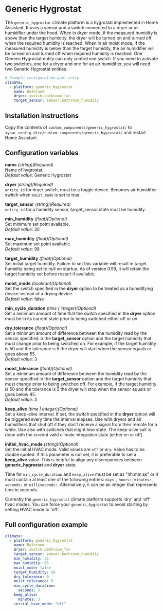 # Generic Hygrostat
The `generic_hygrostat` climate platform is a hygrostat implemented in Home Assistant. It uses a sensor and a switch connected to a dryer or air humidifier under the hood. When in dryer mode, if the measured humidity is above than the target humidity, the dryer will be turned on and turned off when the required humidity is reached. When in air moist mode, if the measured humidity is below than the target humidity, the air humidifier will be turned on and turned off when required humidity is reached. One Generic Hygrostat entity can only control one switch. If you need to activate two switches, one for a dryer and one for an air humidifier, you will need two Generic Hygrostat entities.

```yaml
# Example configuration.yaml entry
climate:
  - platform: generic_hygrostat
    name: Bathroom
    dryer: switch.bathroom_fan
    target_sensor: sensor.bathroom_humidity
```

## Installation instructions

Copy the contents of `custom_components/generic_hygrostat/` to `<your_config_dir>/custom_components/generic_hygrostat/` and restart Home Assistant.

## Configuration variables

**name** *(string)(Required)*  
Name of hygrostat.  
*Default value:* Generic Hygrostat  

**dryer** *(string)(Required)*  
`entity_id` for dryer switch, must be a toggle device. Becomes air humidifier switch when `moist_mode` is set to true.  

**target_sensor** *(string)(Required)*  
`entity_id` for a humidity sensor, target_sensor.state must be humidity.  

**min_humidity** *(float)(Optional)*  
Set minimum set point available.  
*Default value:* 30  

**max_humidity** *(float)(Optional)*  
Set maximum set point available.  
*Default value:* 99  

**target_humidity** *(float)(Optional)*  
Set initial target humidity. Failure to set this variable will result in target humidity being set to null on startup. As of version 0.59, it will retain the target humidity set before restart if available.  

**moist_mode** *(boolean)(Optional)*  
Set the switch specified in the **dryer** option to be treated as a humidifying device instead of a drying device.  
*Default value:* false  

**min_cycle_duration** *(time | integer)(Optional)*  
Set a minimum amount of time that the switch specified in the **dryer** option must be in its current state prior to being switched either off or on.  

**dry_tolerance** *(float)(Optional)*  
Set a minimum amount of difference between the humidity read by the sensor specified in the **target_sensor** option and the target humidity that must change prior to being switched on. For example, if the target humidity is 50 and the tolerance is 5 the dryer will start when the sensor equals or goes above 55.  
*Default value:* 3  

**moist_tolerance** *(float)(Optional)*  
Set a minimum amount of difference between the humidity read by the sensor specified in the **target_sensor** option and the target humidity that must change prior to being switched off. For example, if the target humidity is 50 and the tolerance is 5 the dryer will stop when the sensor equals or goes below 45.  
*Default value:* 3  

**keep_alive** *(time | integer)(Optional)*  
Set a keep-alive interval. If set, the switch specified in the **dryer** option will be triggered every time the interval elapses. Use with dryers and air humidifiers that shut off if they don’t receive a signal from their remote for a while. Use also with switches that might lose state. The keep-alive call is done with the current valid climate integration state (either on or off).  

**initial_hvac_mode** *(string)(Optional)*  
Set the initial HVAC mode. Valid values are `off` or `dry`. Value has to be double quoted. If this parameter is not set, it is preferable to set a **keep_alive** value. This is helpful to align any discrepancies between **generic_hygrostat** and **dryer** state.  

Time for `min_cycle_duration` and `keep_alive` must be set as "hh:mm:ss" or it must contain at least one of the following entries: `days:`, `hours:`, `minutes:`, `seconds:` or `milliseconds:`. Alternatively, it can be an integer that represents time in seconds.

Currently the `generic_hygrostat` climate platform supports 'dry' and 'off' hvac modes. You can force your `generic_hygrostat` to avoid starting by setting HVAC mode to 'off'.

## Full configuration example

```yaml
climate:
  - platform: generic_hygrostat
    name: Bathroom
    dryer: switch.bathroom_fan
    target_sensor: sensor.bathroom_humidity
    min_humidity: 35
    max_humidity: 65
    moist_mode: false
    target_humidity: 50
    dry_tolerance: 0
    moist_tolerance: 5
    min_cycle_duration:
      seconds: 5
    keep_alive:
      minutes: 3
    initial_hvac_mode: "off"
```
